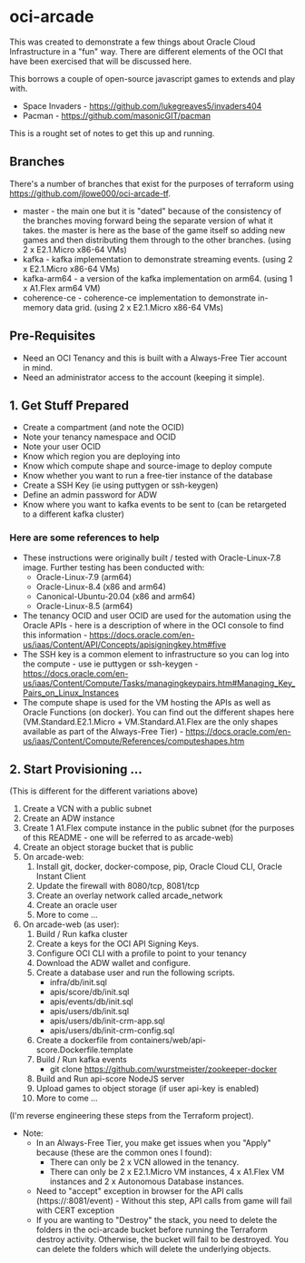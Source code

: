 # oci-arcade

This was created to demonstrate a few things about Oracle Cloud Infrastructure in a "fun" way. There are different elements of the OCI that have been exercised that will be discussed here.

This borrows a couple of open-source javascript games to extends and play with.

- Space Invaders - https://github.com/lukegreaves5/invaders404
- Pacman - https://github.com/masonicGIT/pacman

This is a rought set of notes to get this up and running.

## Branches

There's a number of branches that exist for the purposes of terraform using https://github.com/jlowe000/oci-arcade-tf.

- master - the main one but it is "dated" because of the consistency of the branches moving forward being the separate version of what it takes. the master is here as the base of the game itself so adding new games and then distributing them through to the other branches. (using 2 x E2.1.Micro x86-64 VMs)
- kafka - kafka implementation to demonstrate streaming events. (using 2 x E2.1.Micro x86-64 VMs)
- kafka-arm64 - a version of the kafka implementation on arm64. (using 1 x A1.Flex arm64 VM)
- coherence-ce - coherence-ce implementation to demonstrate in-memory data grid. (using 2 x E2.1.Micro x86-64 VMs)

## Pre-Requisites

- Need an OCI Tenancy and this is built with a Always-Free Tier account in mind.
- Need an administrator access to the account (keeping it simple).

## 1. Get Stuff Prepared

- Create a compartment (and note the OCID)
- Note your tenancy namespace and OCID
- Note your user OCID
- Know which region you are deploying into
- Know which compute shape and source-image to deploy compute
- Know whether you want to run a free-tier instance of the database
- Create a SSH Key (ie using puttygen or ssh-keygen)
- Define an admin password for ADW
- Know where you want to kafka events to be sent to (can be retargeted to a different kafka cluster)

### Here are some references to help

- These instructions were originally built / tested with Oracle-Linux-7.8 image. Further testing has been conducted with:
  - Oracle-Linux-7.9 (arm64)
  - Oracle-Linux-8.4 (x86 and arm64)
  - Canonical-Ubuntu-20.04 (x86 and arm64)
  - Oracle-Linux-8.5 (arm64)
- The tenancy OCID and user OCID are used for the automation using the Oracle APIs - here is a description of where in the OCI console to find this information - https://docs.oracle.com/en-us/iaas/Content/API/Concepts/apisigningkey.htm#five
- The SSH key is a common element to infrastructure so you can log into the compute - use ie puttygen or ssh-keygen - https://docs.oracle.com/en-us/iaas/Content/Compute/Tasks/managingkeypairs.htm#Managing_Key_Pairs_on_Linux_Instances
- The compute shape is used for the VM hosting the APIs as well as Oracle Functions (on docker). You can find out the different shapes here (VM.Standard.E2.1.Micro + VM.Standard.A1.Flex are the only shapes available as part of the Always-Free Tier) - https://docs.oracle.com/en-us/iaas/Content/Compute/References/computeshapes.htm

## 2. Start Provisioning ...

(This is different for the different variations above)

1. Create a VCN with a public subnet
1. Create an ADW instance
1. Create 1 A1.Flex compute instance in the public subnet (for the purposes of this README - one will be referred to as arcade-web)
1. Create an object storage bucket that is public
1. On arcade-web:
    1. Install git, docker, docker-compose, pip, Oracle Cloud CLI, Oracle Instant Client
    1. Update the firewall with 8080/tcp, 8081/tcp
    1. Create an overlay network called arcade_network
    1. Create an oracle user
    1. More to come ... 
1. On arcade-web (as user):
    1. Build / Run kafka cluster
    1. Create a keys for the OCI API Signing Keys.
    1. Configure OCI CLI with a profile to point to your tenancy
    1. Download the ADW wallet and configure.
    1. Create a database user and run the following scripts.
        - infra/db/init.sql
        - apis/score/db/init.sql
        - apis/events/db/init.sql
        - apis/users/db/init.sql
        - apis/users/db/init-crm-app.sql
        - apis/users/db/init-crm-config.sql
    1. Create a dockerfile from containers/web/api-score.Dockerfile.template
    1. Build / Run kafka events
        - git clone https://github.com/wurstmeister/zookeeper-docker
    1. Build and Run api-score NodeJS server
    1. Upload games to object storage (if user api-key is enabled)
    1. More to come ... 

(I'm reverse engineering these steps from the Terraform project).

- Note:
  - In an Always-Free Tier, you make get issues when you "Apply" because (these are the common ones I found):
    - There can only be 2 x VCN allowed in the tenancy.
    - There can only be 2 x E2.1.Micro VM instances, 4 x A1.Flex VM instances and 2 x Autonomous Database instances.
  - Need to "accept" exception in browser for the API calls (https://<compute-public-ip>:8081/event) - Without this step, API calls from game will fail with CERT exception
  - If you are wanting to "Destroy" the stack, you need to delete the folders in the oci-arcade bucket before running the Terraform destroy activity. Otherwise, the bucket will fail to be destroyed. You can delete the folders which will delete the underlying objects.
